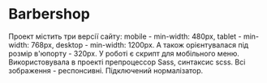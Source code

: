 # Barbershop
 Проект містить три версії сайту: 
 mobile - min-width: 480px, 
 tablet - min-width: 768px, 
 desktop - min-width: 1200px. 
 А також орієнтувалася під розмір в'юпорту - 320px.
 У роботі є скрипт для мобільного меню. 
 Використовувала в проекті препроцессор Sass, синтаксис scss.
 Всі зображення - респонсивні.
 Підключений нормалізатор.  
